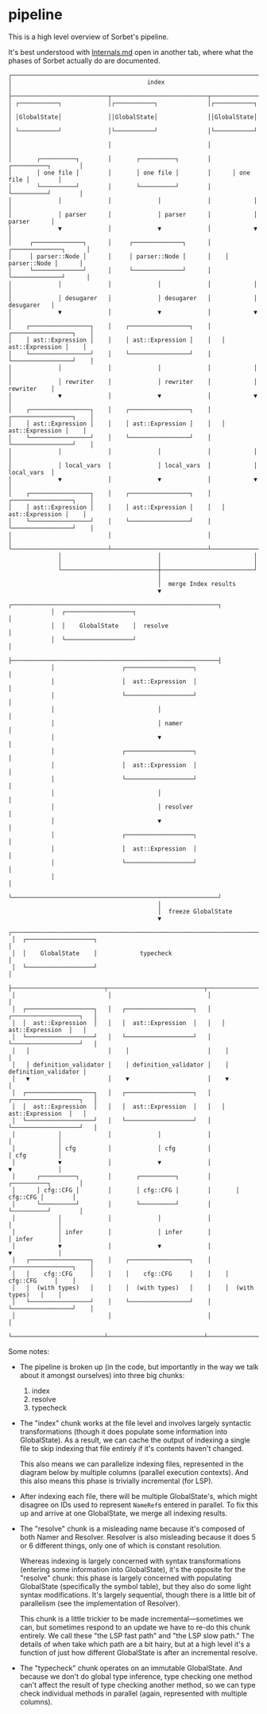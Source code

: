 # pipeline

This is a high level overview of Sorbet's pipeline.

It's best understood with [Internals.md](internals.md) open in another tab,
where what the phases of Sorbet actually do are documented.

```
┌──────────────────────────────────────────────────────────────────────────────────┐
│                                      index                                       │
├───────────────────────────┬───────────────────────────┬──────────────────────────┤
│ ┌───────────┐             │┌───────────┐              │┌───────────┐             │
│ │GlobalState│             ││GlobalState│              ││GlobalState│             │
│ └───────────┘             │└───────────┘              │└───────────┘             │
│                           │                           │                          │
│       ┌──────────┐        │       ┌──────────┐        │      ┌──────────┐        │
│       │ one file │        │       │ one file │        │      │ one file │        │
│       └──────────┘        │       └──────────┘        │      └──────────┘        │
│             │             │             │             │            │             │
│             │ parser      │             │ parser      │            │ parser      │
│             ▼             │             ▼             │            ▼             │
│     ┌──────────────┐      │     ┌──────────────┐      │    ┌──────────────┐      │
│     │ parser::Node │      │     │ parser::Node │      │    │ parser::Node │      │
│     └──────────────┘      │     └──────────────┘      │    └──────────────┘      │
│             │             │             │             │            │             │
│             │ desugarer   │             │ desugarer   │            │ desugarer   │
│             ▼             │             ▼             │            ▼             │
│    ┌─────────────────┐    │    ┌─────────────────┐    │   ┌─────────────────┐    │
│    │ ast::Expression │    │    │ ast::Expression │    │   │ ast::Expression │    │
│    └─────────────────┘    │    └─────────────────┘    │   └─────────────────┘    │
│             │             │             │             │            │             │
│             │ rewriter    │             │ rewriter    │            │ rewriter    │
│             ▼             │             ▼             │            ▼             │
│    ┌─────────────────┐    │    ┌─────────────────┐    │   ┌─────────────────┐    │
│    │ ast::Expression │    │    │ ast::Expression │    │   │ ast::Expression │    │
│    └─────────────────┘    │    └─────────────────┘    │   └─────────────────┘    │
│             │             │             │             │            │             │
│             │ local_vars  │             │ local_vars  │            │ local_vars  │
│             ▼             │             ▼             │            ▼             │
│    ┌─────────────────┐    │    ┌─────────────────┐    │   ┌─────────────────┐    │
│    │ ast::Expression │    │    │ ast::Expression │    │   │ ast::Expression │    │
│    └─────────────────┘    │    └─────────────────┘    │   └─────────────────┘    │
│                           │                           │                          │
└───────────────────────────┴───────────────────────────┴──────────────────────────┘
              │                           │                          │
              │                           │                          │
              └───────────────────────────┼──────────────────────────┘
                                          │
                                          │  merge Index results
                                          ▼
            ┌──────────────────────────────────────────────────────────┐
            │  ┌───────────────────┐                                   │
            │  │    GlobalState    │  resolve                          │
            │  └───────────────────┘                                   │
            ├──────────────────────────────────────────────────────────┤
            │                   ┌───────────────────┐                  │
            │                   │  ast::Expression  │                  │
            │                   └───────────────────┘                  │
            │                             │                            │
            │                             │ namer                      │
            │                             ▼                            │
            │                   ┌───────────────────┐                  │
            │                   │  ast::Expression  │                  │
            │                   └───────────────────┘                  │
            │                             │                            │
            │                             │ resolver                   │
            │                             ▼                            │
            │                   ┌───────────────────┐                  │
            │                   │  ast::Expression  │                  │
            │                   └───────────────────┘                  │
            │                                                          │
            └──────────────────────────────────────────────────────────┘
                                          │
                                          │  freeze GlobalState
                                          ▼
 ┌──────────────────────────────────────────────────────────────────────────────────┐
 │  ┌───────────────────┐                                                           │
 │  │    GlobalState    │            typecheck                                      │
 │  └───────────────────┘                                                           │
 ├──────────────────────────┬───────────────────────────┬───────────────────────────┤
 │                          │                           │                           │
 │  ┌───────────────────┐   │   ┌───────────────────┐   │   ┌───────────────────┐   │
 │  │  ast::Expression  │   │   │  ast::Expression  │   │   │  ast::Expression  │   │
 │  └───────────────────┘   │   └───────────────────┘   │   └───────────────────┘   │
 │   │                      │    │                      │    │                      │
 │   │ definition_validator │    │ definition_validator │    │ definition_validator │
 │   ▼                      │    ▼                      │    ▼                      │
 │  ┌───────────────────┐   │   ┌───────────────────┐   │   ┌───────────────────┐   │
 │  │  ast::Expression  │   │   │  ast::Expression  │   │   │  ast::Expression  │   │
 │  └───────────────────┘   │   └───────────────────┘   │   └───────────────────┘   │
 │            │             │             │             │             │             │
 │            │ cfg         │             │ cfg         │             │ cfg         │
 │            ▼             │             ▼             │             ▼             │
 │      ┌──────────┐        │       ┌──────────┐        │       ┌──────────┐        │
 │      │ cfg::CFG │        │       │ cfg::CFG │        │       │ cfg::CFG │        │
 │      └──────────┘        │       └──────────┘        │       └──────────┘        │
 │            │             │             │             │             │             │
 │            │ infer       │             │ infer       │             │ infer       │
 │            ▼             │             ▼             │             ▼             │
 │   ┌─────────────────┐    │    ┌─────────────────┐    │    ┌─────────────────┐    │
 │   │    cfg::CFG     │    │    │    cfg::CFG     │    │    │    cfg::CFG     │    │
 │   │  (with types)   │    │    │  (with types)   │    │    │  (with types)   │    │
 │   └─────────────────┘    │    └─────────────────┘    │    └─────────────────┘    │
 │                          │                           │                           │
 └──────────────────────────┴───────────────────────────┴───────────────────────────┘
```

Some notes:

- The pipeline is broken up (in the code, but importantly in the way we talk
  about it amongst ourselves) into three big chunks:

  1.  index
  2.  resolve
  3.  typecheck

- The "index" chunk works at the file level and involves largely syntactic
  transformations (though it does populate some information into GlobalState).
  As a result, we can cache the output of indexing a single file to skip
  indexing that file entirely if it's contents haven't changed.

  This also means we can parallelize indexing files, represented in the diagram
  below by multiple columns (parallel execution contexts). And this also means
  this phase is trivially incremental (for LSP).

- After indexing each file, there will be multiple GlobalState's, which might
  disagree on IDs used to represent `NameRef`s entered in parallel. To fix this
  up and arrive at one GlobalState, we merge all indexing results.

- The "resolve" chunk is a misleading name because it's composed of both Namer
  and Resolver. Resolver is also misleading because it does 5 or 6 different
  things, only one of which is constant resolution.

  Whereas indexing is largely concerned with syntax transformations (entering
  some information into GlobalState), it's the opposite for the "resolve" chunk:
  this phase is largely concerned with populating GlobalState (specifically the
  symbol table), but they also do some light syntax modifications. It's largely
  sequential, though there is a little bit of parallelism (see the
  implementation of Resolver).

  This chunk is a little trickier to be made incremental—sometimes we can, but
  sometimes respond to an update we have to re-do this chunk entirely. We call
  these "the LSP fast path" and "the LSP slow path." The details of when take
  which path are a bit hairy, but at a high level it's a function of just how
  different GlobalState is after an incremental resolve.

- The "typecheck" chunk operates on an immutable GlobalState. And because we
  don't do global type inference, type checking one method can't affect the
  result of type checking another method, so we can type check individual
  methods in parallel (again, represented with multiple columns).
